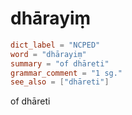 # dhārayiṃ

``` toml
dict_label = "NCPED"
word = "dhārayiṃ"
summary = "of dhāreti"
grammar_comment = "1 sg."
see_also = ["dhāreti"]
```

of dhāreti

